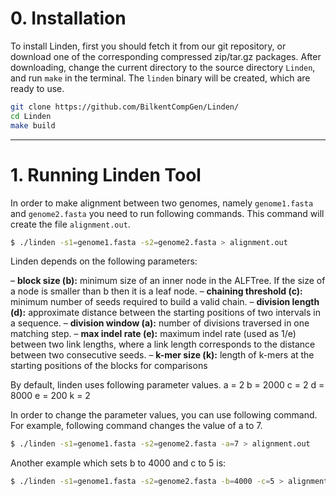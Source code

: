 # 0. Installation

To install Linden, first you should fetch it from our git repository, or download one of the corresponding compressed zip/tar.gz packages. After downloading, change the current directory to the source directory `Linden`, and run `make` in the terminal. The `linden` binary will be created, which are ready to use.

```bash
git clone https://github.com/BilkentCompGen/Linden/
cd Linden
make build
```
----
# 1. Running Linden Tool

In order to make alignment between two genomes, namely `genome1.fasta` and `genome2.fasta` you need to run following commands. This command will create the file `alignment.out`.

```bash
$ ./linden -s1=genome1.fasta -s2=genome2.fasta > alignment.out
```
Linden depends on the following parameters:

– **block size (b):** minimum size of an inner node in the ALFTree. If the size of a node is smaller than b then it is a leaf node.
– **chaining threshold (c):** minimum number of seeds required to build a valid chain.
– **division length (d):** approximate distance between the starting positions of two intervals in a sequence.
– **division window (a):** number of divisions traversed in one matching step.
– **max indel rate (e):** maximum indel rate (used as 1/e) between two link lengths, where a link length corresponds to the distance between two consecutive seeds.
– **k-mer size (k):** length of k-mers at the starting positions of the blocks for comparisons


By default, linden uses following parameter values.
a = 2
b = 2000
c = 2
d = 8000
e = 200
k = 2

In order to change the parameter values, you can use following command.
For  example, following command changes the value of a to 7.
```bash
$ ./linden -s1=genome1.fasta -s2=genome2.fasta -a=7 > alignment.out
```
Another example which sets b to 4000 and c to 5 is:
```bash
$ ./linden -s1=genome1.fasta -s2=genome2.fasta -b=4000 -c=5 > alignment.out
```

